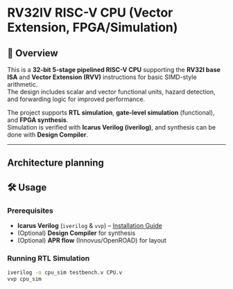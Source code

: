 # RV32IV RISC-V CPU (Vector Extension, FPGA/Simulation)

## 📌 Overview
This is a **32-bit 5-stage pipelined RISC-V CPU** supporting the **RV32I base ISA** and **Vector Extension (RVV)** instructions for basic SIMD-style arithmetic.  
The design includes scalar and vector functional units, hazard detection, and forwarding logic for improved performance.

The project supports **RTL simulation**, **gate-level simulation** (functional), and **FPGA synthesis**.  
Simulation is verified with **Icarus Verilog (iverilog)**, and synthesis can be done with **Design Compiler**.

---
## Architecture planning
## 🛠️ Usage

### Prerequisites
- **Icarus Verilog** (`iverilog` & `vvp`) – [Installation Guide](https://iverilog.fandom.com/wiki/Installation)
- (Optional) **Design Compiler** for synthesis
- (Optional) **APR flow** (Innovus/OpenROAD) for layout

### Running RTL Simulation
```bash
iverilog -o cpu_sim testbench.v CPU.v
vvp cpu_sim
